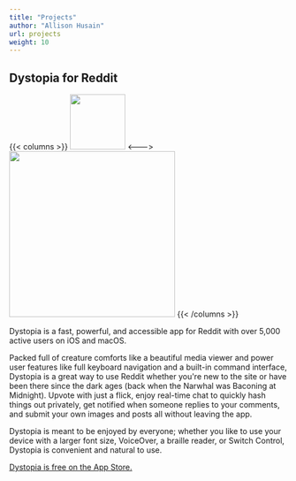 ```yaml
---
title: "Projects"
author: "Allison Husain"
url: projects
weight: 10
---
```


## Dystopia for Reddit

{{< columns >}}
<img src="/images/projects/dystopia_1.jpeg" height="100"/>
<---> 
<img src="/images/projects/dystopia_2.jpeg" height="300"/>
{{< /columns >}}

Dystopia is a fast, powerful, and accessible app for Reddit with over 5,000 active users on iOS and macOS.

Packed full of creature comforts like a beautiful media viewer and power user features like full keyboard navigation and a built-in command interface, Dystopia is a great way to use Reddit whether you're new to the site or have been there since the dark ages (back when the Narwhal was Baconing at Midnight). Upvote with just a flick, enjoy real-time chat to quickly hash things out privately, get notified when someone replies to your comments, and submit your own images and posts all without leaving the app.

Dystopia is meant to be enjoyed by everyone; whether you like to use your device with a larger font size, VoiceOver, a braille reader, or Switch Control, Dystopia is convenient and natural to use. 

[Dystopia is free on the App Store.](https://apps.apple.com/us/app/dystopia-for-reddit/id1430599061)
